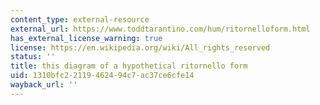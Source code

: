 ```yaml
---
content_type: external-resource
external_url: https://www.toddtarantino.com/hum/ritornelloform.html
has_external_license_warning: true
license: https://en.wikipedia.org/wiki/All_rights_reserved
status: ''
title: this diagram of a hypothetical ritornello form
uid: 1310bfc2-2119-4624-94c7-ac37ce6cfe14
wayback_url: ''
---
```

